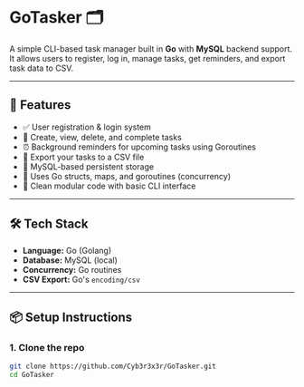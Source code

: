 # GoTasker 🗂️

A simple CLI-based task manager built in **Go** with **MySQL** backend support.  
It allows users to register, log in, manage tasks, get reminders, and export task data to CSV.

---

## 🚀 Features

- ✅ User registration & login system
- 📝 Create, view, delete, and complete tasks
- ⏰ Background reminders for upcoming tasks using Goroutines
- 🧾 Export your tasks to a CSV file
- 🔐 MySQL-based persistent storage
- 🧵 Uses Go structs, maps, and goroutines (concurrency)
- 📁 Clean modular code with basic CLI interface

---

## 🛠️ Tech Stack

- **Language:** Go (Golang)
- **Database:** MySQL (local)
- **Concurrency:** Go routines
- **CSV Export:** Go's `encoding/csv`

---

## 📦 Setup Instructions

### 1. Clone the repo

```bash
git clone https://github.com/Cyb3r3x3r/GoTasker.git
cd GoTasker
